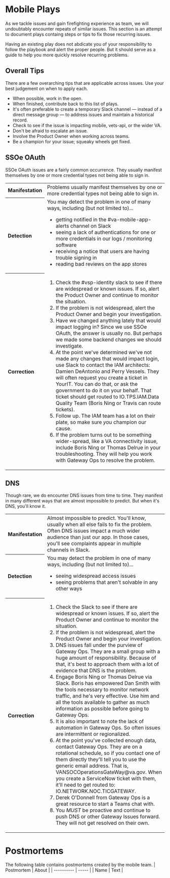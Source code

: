 # Mobile Plays
As we tackle issues and gain firefighting experience as team, we will undoubtably encounter repeats of similar issues. This section is an attempt to document plays containg steps or tips to fix those recurring issues.

Having an existing play does not abdicate you of your responsibility to follow the playbook and alert the proper people. But it should serve as a guide to help you more quickly resolve recurring problems.

## Overall Tips
There are a few overarching tips that are applicable across issues. Use your best judgement on when to apply each.

* When possible, work in the open.
* When finished, contribute back to this list of plays.
* It's often preferable to create a temporary Slack channel — instead of a direct message group — to address issues and maintain a historical record.
* Check to see if the issue is impacting mobile, vets-api, or the wider VA. 
* Don't be afraid to escalate an issue.
* Involve the Product Owner when working across teams.
* Be a champion for your issue; squeaky wheels get fixed.

## SSOe OAuth
SSOe OAuth issues are a fairly common occurrence. They usually manifest themselves by one or more credential types not being able to sign in.

<table>
  <tr aligh="left">
    <th>Manifestation</th>
    <td>Problems usually manifest themselves by one or more credential types not being able to sign in.</td>
  </tr>
  <tr align="left">
    <th>Detection</th>
    <td>
      You may detect the problem in one of many ways, including (but not limited to)...
      <ul>
        <li/>getting notified in the #va-mobile-app-alerts channel on Slack
        <li/>seeing a lack of authentications for one or more credentials in our logs / monitoring software
        <li/>receiving a notice that users are having trouble signing in
        <li/>reading bad reviews on the app stores
      </ul>
    </td>
  </tr>
  <tr align="left">
    <th>Correction</th>
    <td>
      <ol>
        <li/>Check the #vsp-identity slack to see if there are widespread or known issues. If so, alert the Product Owner and 
        continue to monitor the situation.
        <li/>If the problem is not widespread, alert the Product Owner and begin your investigation.
        <li/>Have we changed anything lately that would impact logging in? Since we use SSOe OAuth, the answer is usually no. But perhaps
        we made some backend changes we should investigate.
        <li/>At the point we've determined we've not made any changes that would impact login, use Slack to contact the IAM 
        architects: Damien DeAntonio and Perry Vessels. They will often request you create a ticket in YourIT. You can do that, or ask the
        government to do it on your behalf. That ticket should get routed to IO.TPS.IAM.Data Quality Team (Boris Ning or Travis can route tickets).
        <li/>Follow up. The IAM team has a lot on their plate, so make sure <i>you</i> champion our cause.
        <li/>If the problem turns out to be something wider-spread, like a VA connectivity issue, include Boris Ning or Thomas Delrue in your 
        troubleshooting. They will help you work with Gateway Ops to resolve the problem.
      </ol>
    </td>
  </tr>
</table>

## DNS
Though rare, we do encounter DNS issues from time to time. They manifest in many different ways that are almost impossible to 
predict. But when it's DNS, you'll know it.

<table>
  <tr align="left">
    <th>Manifestation</th>
    <td>Almost impossible to predict. You'll know, usually when all else fails to fix the problem. Often DNS issues impact a much
    wider audience than just our app. In those cases, you'll see complaints appear in multiple channels in Slack.</td>
  </tr>
  <tr align="left">
    <th>Detection</th>
    <td>
      You may detect the problem in one of many ways, including (but not limited to)...
      <ul>
        <li/>seeing widespread access issues
        <li/>seeing problems that aren't solvable in any other ways
      </ul>
    </td>
  </tr>
  <tr align="left">
    <th>Correction</th>
    <td>
      <ol>
        <li/>Check the Slack to see if there are widespread or known issues. If so, alert the Product Owner and 
        continue to monitor the situation.
        <li/>If the problem is not widespread, alert the Product Owner and begin your investigation.
        <li/>DNS issues fall under the purview of Gateway Ops. They are a small group with a huge amount of responsibility. Because of that, it's
        best to approach them with a lot of evidence that DNS is the problem. 
        <li/>Engage Boris Ning or Thomas Delrue via Slack. Boris has empowered Dan Smith with the tools necessary to monitor network traffic, and 
        he's very effective. Use him and all the tools available to gather as much information as possible before going to Gateway Ops.
        <li/>It is also important to note the lack of automation in Gateway Ops. So often issues are intermittent or regionalized.
        <li/>At the point you've collected enough data, contact Gateway Ops. They are on a rotational schedule, so if you contact one of them
        directly they'll tell you to use the generic email address. That is, VANSOCOperationsGateWay@va.gov. When you create a ServiceNow 
        ticket with them, it'll need to get routed to: IO.NETWORK.NOC.TICGATEWAY.
        <li/>Derek O'Donnell from Gateway Ops is a great resource to start a Teams chat with.
        <li/>You <i>MUST</i> be proactive and continue to push DNS or other Gateway Issues forward. They will not get resolved on their own.
      </ol>
    </td>
  </tr>
</table>

# Postmortems
The following table contains postmortems created by the mobile team.
| Postmortem | About |
| ---------- | ----- |
| Name       | Text  |
